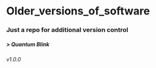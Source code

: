 # Older_versions_of_software
### Just a repo for additional version control
##### > Quantum Blink
###### v1.0.0
